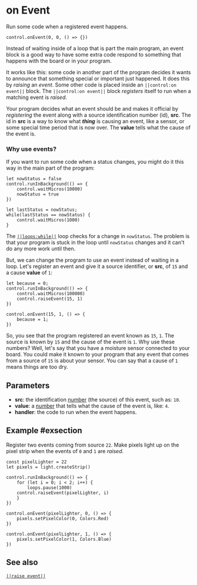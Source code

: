 # on Event

Run some code when a registered event happens.

```sig
control.onEvent(0, 0, () => {})
```
Instead of waiting inside of a loop that is part the main program, an event block is
a good way to have some extra code respond to something that happens with the board or
in your program.

It works like this: some code in another part of the program decides it wants to announce
that something special or important just happened. It does this by _raising_ an _event_.
Some other code is placed inside an ``||control:on event||`` block. The ``||control:on event||`` block _registers_
itself to run when a matching event is _raised_.

Your program decides what an event should be and makes it official by _registering_ the event along with
a source identification number (id), **src**. The id in **src** is a way to know what **_thing_** is causing an event,
like a sensor, or some special time period that is now over. The **value** tells what the cause of the
event is.

### Why use events?

If you want to run some code when a status changes, you might do it this way
in the main part of the program:

```blocks
let nowStatus = false
control.runInBackground(() => {
    control.waitMicros(10000)
    nowStatus = true
})

let lastStatus = nowStatus;
while(lastStatus == nowStatus) {
    control.waitMicros(1000)
}
```
The [``||loops:while||``](/blocks/loops/while) loop checks for a change in `nowStatus`. The problem is that your program is stuck
in the loop until `nowStatus` changes and it can't do any more work until then.

But, we can change the program to use an event instead of waiting in a loop. Let's register an event
and give it a source identifier, or **src**, of `15` and a cause **value** of `1`:

```blocks
let because = 0;
control.runInBackground(() => {
    control.waitMicros(100000)
    control.raiseEvent(15, 1)
})

control.onEvent(15, 1, () => {
    because = 1;
})
```

So, you see that the program registered an event known as `15`, `1`. The source is known by `15` and the
cause of the event is `1`. Why use these numbers? Well, let's say that you have a moisture sensor connected
to your board. You could make it known to your program that any event that comes from a source of `15` is about your sensor. You can say that a cause of `1` means things are too dry.

## Parameters

* **src**: the identification [number](/types/number) (the source) of this event, such as: `10`.
* **value**: a [number](/types/number) that tells what the cause of the event is, like: `4`.
* **handler**: the code to run when the event happens.

## Example #exsection

Register two events coming from source `22`. Make pixels light up on the pixel strip when
the events of `0` and `1` are _raised_.

```blocks
const pixelLighter = 22
let pixels = light.createStrip()

control.runInBackground(() => {
    for (let i = 0; i < 2; i++) {
        loops.pause(1000)
    control.raiseEvent(pixelLighter, i)
    }
})

control.onEvent(pixelLighter, 0, () => {
    pixels.setPixelColor(0, Colors.Red)
})

control.onEvent(pixelLighter, 1, () => {
    pixels.setPixelColor(1, Colors.Blue)
})
```

## See also

[``||raise event||``](/reference/control/raise-event)